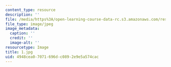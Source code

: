 ```yaml
---
content_type: resource
description: ''
file: /media/https%3A/open-learning-course-data-rc.s3.amazonaws.com/res-14-001-abdul-latif-jameel-poverty-action-lab-executive-training-evaluating-social-programs-2009-spring-2009/4948cea07071696dc0892e9e5a574cac_1.jpg
file_type: image/jpeg
image_metadata:
  caption: ''
  credit: ''
  image-alt: ''
resourcetype: Image
title: 1.jpg
uid: 4948cea0-7071-696d-c089-2e9e5a574cac
---
```

